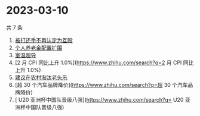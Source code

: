 # 2023-03-10

共 7 条

<!-- BEGIN -->
<!-- 最后更新时间 Fri Mar 10 2023 06:13:35 GMT+0800 (China Standard Time) -->

1. [被打还手不再认定为互殴](https://www.zhihu.com/search?q=被打还手不再认定为互殴)
1. [个人养老金配置扩围](https://www.zhihu.com/search?q=个人养老金配置扩围)
1. [室温超导](https://www.zhihu.com/search?q=室温超导)
1. [2 月 CPI 同比上升 1.0%](https://www.zhihu.com/search?q=2 月 CPI 同比上升
   1.0%)
1. [建议在农村淘汰老头乐](https://www.zhihu.com/search?q=建议在农村淘汰老头乐)
1. [超 30 个汽车品牌降价](https://www.zhihu.com/search?q=超 30 个汽车品牌降价)
1. [ U20 亚洲杯中国队晋级八强](https://www.zhihu.com/search?q= U20
   亚洲杯中国队晋级八强)

<!-- END -->
